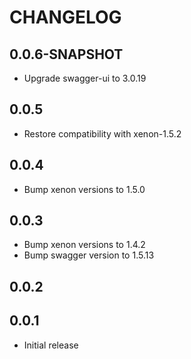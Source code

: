 # CHANGELOG

## 0.0.6-SNAPSHOT
* Upgrade swagger-ui to 3.0.19

## 0.0.5
* Restore compatibility with xenon-1.5.2

## 0.0.4
* Bump xenon versions to 1.5.0

## 0.0.3
* Bump xenon versions to 1.4.2
* Bump swagger version to 1.5.13

## 0.0.2

## 0.0.1

* Initial release
